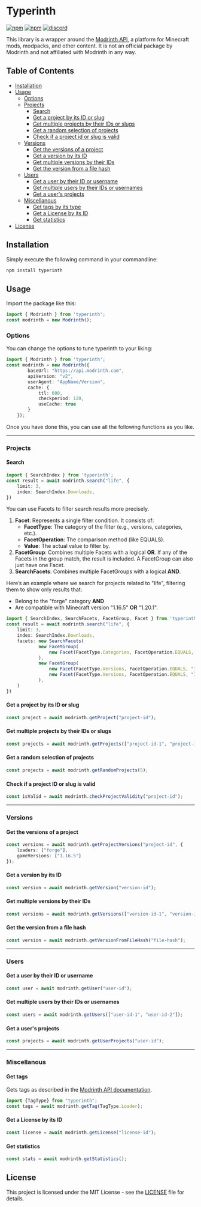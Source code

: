 # Typerinth

[![npm](https://img.shields.io/npm/v/typerinth?label=Version&color=%23366fb4)](https://www.npmjs.com/package/typerinth) [![npm](https://img.shields.io/npm/dt/typerinth?label=Downloads)](https://www.npmjs.com/package/typerinth) [![discord](https://dcbadge.vercel.app/api/server/Cc76tYwXvy?style=flat&theme=default-inverted)](https://strassburger.org/discord)

This library is a wrapper around the [Modrinth API](https://docs.modrinth.com/), a platform for Minecraft mods, modpacks, and other content. It is not an official package by Modrinth and not affiliated with Modrinth in any way.

## Table of Contents

- [Installation](#installation)
- [Usage](#usage)
  - [Options](#options)
  - [Projects](#projects)
    - [Search](#search)
    - [Get a project by its ID or slug](#get-a-project-by-its-id-or-slug)
    - [Get multiple projects by their IDs or slugs](#get-multiple-projects-by-their-ids-or-slugs)
    - [Get a random selection of projects](#get-a-random-selection-of-projects)
    - [Check if a project id or slug is valid](#check-if-a-project-id-or-slug-is-valid)
  - [Versions](#versions)
    - [Get the versions of a project](#get-the-versions-of-a-project)
    - [Get a version by its ID](#get-a-version-by-its-id)
    - [Get multiple versions by their IDs](#get-multiple-versions-by-their-ids)
    - [Get the version from a file hash](#get-the-version-from-a-file-hash)
  - [Users](#users)
    - [Get a user by their ID or username](#get-a-user-by-their-id-or-username)
    - [Get multiple users by their IDs or usernames](#get-multiple-users-by-their-ids-or-usernames)
    - [Get a user's projects](#get-a-users-projects)
  - [Miscellanous](#miscellanous)
    - [Get tags by its type](#get-tags-by-its-type)
    - [Get a License by its ID](#get-a-license-by-its-id)
    - [Get statistics](#get-statistics)
- [License](#license)

## Installation

Simply execute the following command in your commandline:

```bash
npm install typerinth
```

## Usage

Import the package like this:

```ts
import { Modrinth } from 'typerinth';
const modrinth = new Modrinth();
```

### Options

You can change the options to tune typerinth to your liking:

```ts
import { Modrinth } from 'typerinth';
const modrinth = new Modrinth({
        baseUrl: "https://api.modrinth.com",
        apiVersion: "v2",
        userAgent: "AppName/Version",
        cache: {
            ttl: 600,
            checkperiod: 120,
            useCache: true
        }
    });
```

Once you have done this, you can use all the following functions as you like.

---

### Projects

#### Search

```ts
import { SearchIndex } from 'typerinth';
const result = await modrinth.search("life", {
    limit: 3,
    index: SearchIndex.Downloads,
})
```

You can use Facets to filter search results more precisely.

1. **Facet**: Represents a single filter condition. It consists of:
   - **FacetType**: The category of the filter (e.g., versions, categories, etc.).
   - **FacetOperation**: The comparison method (like EQUALS).
   - **Value**: The actual value to filter by.
2. **FacetGroup**: Combines multiple Facets with a logical **OR**. If any of the Facets in the group match, the result is included. A FacetGroup can also just have one Facet.
3. **SearchFacets**: Combines multiple FacetGroups with a logical **AND**.

Here’s an example where we search for projects related to "life", filtering them to show only results that:
- Belong to the "forge" category **AND**
- Are compatible with Minecraft version "1.16.5" **OR** "1.20.1".

```ts
import { SearchIndex, SearchFacets, FacetGroup, Facet } from 'typerinth';
const result = await modrinth.search("life", {
    limit: 3,
    index: SearchIndex.Downloads,
    facets: new SearchFacets(
            new FacetGroup(
                new Facet(FacetType.Categories, FacetOperation.EQUALS, "forge")
            ),
            new FacetGroup(
                new Facet(FacetType.Versions, FacetOperation.EQUALS, "1.16.5"),
                new Facet(FacetType.Versions, FacetOperation.EQUALS, "1.17.1")
            ),
    )
})
```

#### Get a project by its ID or slug

```ts
const project = await modrinth.getProject("project-id");
```

#### Get multiple projects by their IDs or slugs

```ts
const projects = await modrinth.getProjects(["project-id-1", "project-id-2"]);
```

#### Get a random selection of projects

```ts
const projects = await modrinth.getRandomProjects(5);
```

#### Check if a project ID or slug is valid

```ts
const isValid = await modrinth.checkProjectValidity("project-id");
```

---

### Versions

#### Get the versions of a project

```ts
const versions = await modrinth.getProjectVersions("project-id", {
    loaders: ["forge"],
    gameVersions: ["1.16.5"]
});
```

#### Get a version by its ID

```ts
const version = await modrinth.getVersion("version-id");
```

#### Get multiple versions by their IDs

```ts
const versions = await modrinth.getVersions(["version-id-1", "version-id-2"]);
```

#### Get the version from a file hash

```ts
const version = await modrinth.getVersionFromFileHash("file-hash");
```

---

### Users

#### Get a user by their ID or username

```ts
const user = await modrinth.getUser("user-id");
```

#### Get multiple users by their IDs or usernames

```ts
const users = await modrinth.getUsers(["user-id-1", "user-id-2"]);
```

#### Get a user's projects

```ts
const projects = await modrinth.getUserProjects("user-id");
```

---

### Miscellanous

#### Get tags

Gets tags as described in the [Modrinth API documentation](https://docs.modrinth.com/#tag/tags/operation/categoryList).

```ts
import {TagType} from "typerinth";
const tags = await modrinth.getTag(TagType.Loader);
```

#### Get a License by its ID

```ts
const license = await modrinth.getLicense("license-id");
```

#### Get statistics

```ts
const stats = await modrinth.getStatistics();
```

## License

This project is licensed under the MIT License - see the [LICENSE](https://github.com/KartoffelChipss/Typerinth/blob/main/LICENSE) file for details.
